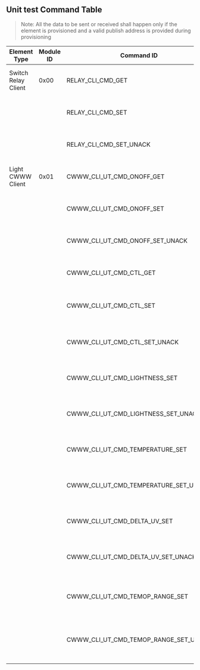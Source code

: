 ## Unit test Command Table

> Note: All the data to be sent or received shall happen only if the element is provisioned and a valid publish address is provided during provisioning

| Element Type        | Module ID | Command ID                            |        | UT Command                                               | Description                                                     | Status |
| ------------------- | --------- | ------------------------------------- | ------ | -------------------------------------------------------- | --------------------------------------------------------------- | ------ |
| Switch Relay Client | 0x00      | RELAY_CLI_CMD_GET                     | (0x00) | ut 0 0 1  `[el_id]`                                      | Send Relay ONOFF GET msg to element_id                          | `FAIL` |
|                     |           | RELAY_CLI_CMD_SET                     | (0x01) | ut 0 1 1  `[el_id]`                                      | Send Relay ONOFF SET msg to element_id                          | PASS   |
|                     |           | RELAY_CLI_CMD_SET_UNACK               | (0x02) | ut 0 2 1  `[el_id]`                                      | Send Relay ONOFF SET UNACK msg to element_id                    | PASS   |
| Light CWWW Client   | 0x01      | CWWW_CLI_UT_CMD_ONOFF_GET             | (0x00) | ut 1 0 1  `[el_id]`                                      | Send CWWW ONOFF GET msg to element_id                           | `FAIL` |
|                     |           | CWWW_CLI_UT_CMD_ONOFF_SET             | (0x01) | ut 1 1 1  `[el_id]`                                      | Send CWWW ONOFF SET msg to element_id                           | PASS   |
|                     |           | CWWW_CLI_UT_CMD_ONOFF_SET_UNACK       | (0x02) | ut 1 2 1  `[el_id]`                                      | Send CWWW ONOFF SET UNACK msg to element_id                     | PASS   |
|                     |           | CWWW_CLI_UT_CMD_CTL_GET               | (0x03) | ut 1 3 1  `[el_id]`                                      | Send CWWW CTL GET Command to element_id                         | `FAIL` |
|                     |           | CWWW_CLI_UT_CMD_CTL_SET               | (0x04) | ut 1 4 4  `[el_id]` `[temp]` `[brightness]` `[delta_uv]` | Send CWWW CTL SET Command to element_id                         | PASS   |
|                     |           | CWWW_CLI_UT_CMD_CTL_SET_UNACK         | (0x05) | ut 1 5 4  `[el_id]` `[temp]` `[brightness]` `[delta_uv]` | Send CWWW CTL SET UNACK Command to element_id                   | PASS   |
|                     |           | CWWW_CLI_UT_CMD_LIGHTNESS_SET         | (0x06) | ut 1 6 2  `[el_id]` `[brigntness]`                       | Send CWWW LIGHTNESS SET Command to element_id                   | PASS   |
|                     |           | CWWW_CLI_UT_CMD_LIGHTNESS_SET_UNACK   | (0x07) | ut 1 7 2  `[el_id]` `[brigntness]`                       | Send CWWW LIGHTNESS SET UNACK Command to element_id             | PASS   |
|                     |           | CWWW_CLI_UT_CMD_TEMPERATURE_SET       | (0x08) | ut 1 8 2  `[el_id]` `[temperature]`                      | Send CWWW TEMPERATURE SET Command to element_id                 | PASS   |
|                     |           | CWWW_CLI_UT_CMD_TEMPERATURE_SET_UNACK | (0x09) | ut 1 9 2  `[el_id]` `[temperature]`                      | Send CWWW TEMPERATURE SET UNACK Command to element_id           | PASS   |
|                     |           | CWWW_CLI_UT_CMD_DELTA_UV_SET          | (0x0A) | ut 1 10 2 `[el_id]` `[delta_uv]`                         | Send CWWW DELTA UV SET Command to element_id                    | PASS   |
|                     |           | CWWW_CLI_UT_CMD_DELTA_UV_SET_UNACK    | (0x0B) | ut 1 11 2 `[el_id]` `[delta_uv]`                         | Send CWWW DELTA UV SET UNACK Command to element_id              | PASS   |
|                     |           | CWWW_CLI_UT_CMD_TEMOP_RANGE_SET       | (0x0C) | ut 1 12 3 `[el_id]` `[min]` `[max]`                      | Send CWWW TEMPERATURE RANGE SET for target publish server       | PASS   |
|                     |           | CWWW_CLI_UT_CMD_TEMOP_RANGE_SET_UNACK | (0x0D) | ut 1 13 3 `[el_id]` `[min]` `[max]`                      | Send CWWW TEMPERATURE RANGE SET UNACK for target publish server | PASS   |
